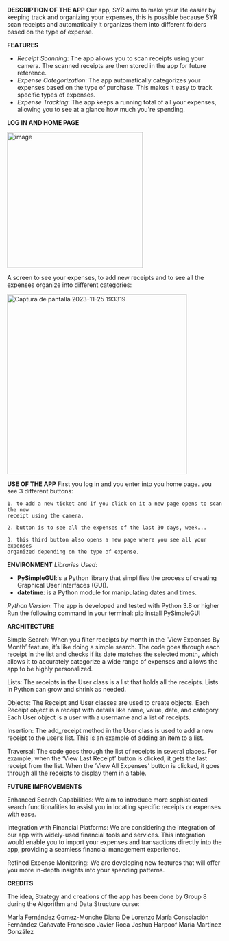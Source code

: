**DESCRIPTION OF THE APP**
Our app, SYR aims to make your life easier by keeping track and organizing your expenses, this is possible because SYR scan receipts and automatically it organizes them into different folders based on the type of expense.



**FEATURES**
- _Receipt Scanning_: The app allows you to scan receipts using your camera. The scanned receipts are then stored in the app for future reference.
- _Expense Categorization_: The app automatically categorizes your expenses based on the type of purchase. This makes it easy to track specific types of expenses.
- _Expense Tracking_: The app keeps a running total of all your expenses, allowing you to see at a glance how much you're spending.


**LOG IN AND HOME PAGE**


<img width="316" alt="image" src="https://github.com/frocaieu/SYR/assets/151723296/b08df413-38f6-42c9-ba38-fcf1938d1712">

A screen to see your expenses, to add new receipts and to see all the expenses organize into different categories:

<img width="419" alt="Captura de pantalla 2023-11-25 193319" src="https://github.com/frocaieu/SYR/assets/151723296/718a0610-5d7e-4652-8330-6c8f71e46298">


**USE OF THE APP**
First you log in and you enter into you home page.
you see 3 different buttons:

    1. to add a new ticket and if you click on it a new page opens to scan the new 
    receipt using the camera.
    
    2. button is to see all the expenses of the last 30 days, week...
    
    3. this third button also opens a new page where you see all your expenses 
    organized depending on the type of expense.

**ENVIRONMENT**
_Libraries Used_:
- **PySimpleGUI**:is a Python library that simplifies the process of creating Graphical User Interfaces (GUI).
- **datetime**: is a Python module for manipulating dates and times.

_Python Version_:
The app is developed and tested with Python 3.8 or higher
Run the following command in your terminal: pip install PySimpleGUI

**ARCHITECTURE**

Simple Search: When you filter receipts by month in the ‘View Expenses By Month’ feature, it’s like doing a simple search. The code goes through each receipt in the list and checks if its date matches the selected month, which allows it to accurately categorize a wide range of expenses and allows the app to be highly personalized. 

Lists: The receipts in the User class is a list that holds all the receipts. Lists in Python can grow and shrink as needed.

Objects: The Receipt and User classes are used to create objects. Each Receipt object is a receipt with details like name, value, date, and
category. Each User object is a user with a username and a list of receipts.

Insertion: The add_receipt method in the User class is used to add a new receipt to the user’s list. This is an example of adding an item
to a list.

Traversal: The code goes through the list of receipts in several places. For example, when the ‘View Last Receipt’ button is clicked, it
gets the last receipt from the list. When the ‘View All Expenses’ button is clicked, it goes through all the receipts to display them in a
table.


**FUTURE IMPROVEMENTS**

Enhanced Search Capabilities: We aim to introduce more sophisticated search functionalities
to assist you in locating specific receipts or expenses with ease.

Integration with Financial Platforms: We are considering the integration of our app with widely-used financial tools and services.
This integration would enable you to import your expenses and transactions directly into the app, providing a seamless financial management experience.

Refined Expense Monitoring: We are developing new features that will offer you more in-depth insights into your spending patterns.


**CREDITS**

The idea, Strategy and creations of the app has been done by Group 8 during the Algorithm and Data Structure curse:

María Fernández Gomez-Monche
Diana De Lorenzo
María Consolación Fernández Cañavate
Francisco Javier Roca
Joshua Harpoof
María Martínez González

